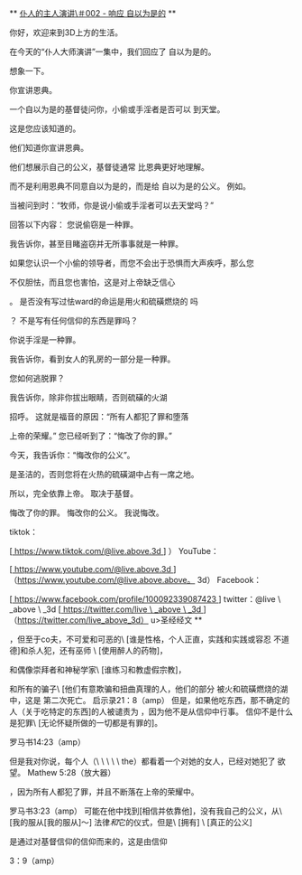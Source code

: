 ** <u>仆人的主人演讲\＃002  - 响应
自以为是的</u> **

你好，欢迎来到3D上方的生活。

在今天的“仆人大师演讲”一集中，我们回应了
自以为是的。

想象一下。

你宣讲恩典。

一个自以为是的基督徒问你，小偷或手淫者是否可以
到天堂。

这是您应该知道的。

他们知道你宣讲恩典。

他们想展示自己的公义，基督徒通常
比恩典更好地理解。

而不是利用恩典不同意自以为是的，而是给
自以为是的公义。 例如。

当被问到时：“牧师，你是说小偷或手淫者可以去天堂吗？”

回答以下内容：
您说偷窃是一种罪。

我告诉你，甚至目睹盗窃并无所事事就是一种罪。

如果您认识一个小偷的领导者，而您不会出于恐惧而大声疾呼，那么您

不仅胆怯，而且您也害怕，这是对上帝缺乏信心

。
是否没有写过怯ward的命运是用火和硫磺燃烧的
吗

？
不是写有任何信仰的东西是罪吗？

你说手淫是一种罪。

我告诉你，看到女人的乳房的一部分是一种罪。

您如何逃脱罪？

我告诉你，除非你拔出眼睛，否则硫磺的火湖

招呼。
这就是福音的原因：“所有人都犯了罪和堕落

上帝的荣耀。”
您已经听到了：“悔改了你的罪。”

今天，我告诉你：“悔改你的公义”。

是圣洁的，否则您将在火热的硫磺湖中占有一席之地。

所以，完全依靠上帝。 取决于基督。

悔改了你的罪。 悔改你的公义。 我说悔改。

tiktok：

[<u> https://www.tiktok.com/@live.above.3d </u>] ）
YouTube：

[<u> https://www.youtube.com/@live.above.3d </u>]（https://www.youtube.com/@live.above.above。 3d）
Facebook：

[<u> https://www.facebook.com/profile/100092339087423 </u>] twitter：@live \ _above \ _3d
[<u> https://twitter.com/live \ _above \ _3d </u>]（https://twitter.com/live_above_3d） u>圣经经文</u> **

，但至于co夫，不可爱和可恶的\ [谁是性格，个人正直，实践和实践或容忍
不道德\]和杀人犯，还有巫师 \ [使用醉人的药物\]，

和偶像崇拜者和神秘学家\ [谁练习和教虚假宗教\]，

和所有的骗子\ [他们有意欺骗和扭曲真理的人，他们的部分
被火和硫磺燃烧的湖中，这是
第二次死亡。
启示录21：8（amp）
但是，如果他吃东西，那不确定的人（关于吃特定的东西\]的人被谴责为
，因为他不是从信仰中行事。
信仰不是什么是犯罪\ [无论怀疑所做的一切都是有罪的\]。

罗马书14:23（amp）

但是我对你说，每个人（\ \ \ \ \ the）都看着一个对她的女人，已经对她犯了
欲望。
Mathew 5:28（放大器）

，因为所有人都犯了罪，并且不断落在上帝的荣耀中。

罗马书3:23（amp）
可能在他中找到[相信并依靠他]，没有我自己的公义，从\ [我的服从[我的服从]〜] 法律*和*它的仪式，但是\ [拥有\] \ [真正的公义\]

是通过对基督信仰的信仰而来的，这是由信仰

3：9（amp）


